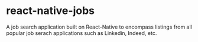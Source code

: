 # react-native-jobs
A job search application built on React-Native to encompass listings from all popular job serach applications such as Linkedin, Indeed, etc.
